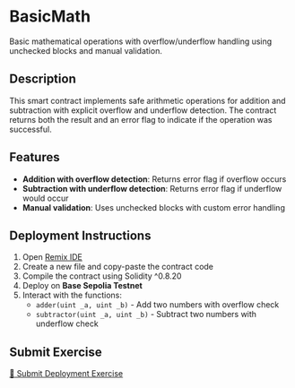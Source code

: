 # BasicMath

Basic mathematical operations with overflow/underflow handling using unchecked blocks and manual validation.

## Description

This smart contract implements safe arithmetic operations for addition and subtraction with explicit overflow and underflow detection. The contract returns both the result and an error flag to indicate if the operation was successful.

## Features

- **Addition with overflow detection**: Returns error flag if overflow occurs
- **Subtraction with underflow detection**: Returns error flag if underflow would occur
- **Manual validation**: Uses unchecked blocks with custom error handling

## Deployment Instructions

1. Open [Remix IDE](https://remix.ethereum.org/)
2. Create a new file and copy-paste the contract code
3. Compile the contract using Solidity ^0.8.20
4. Deploy on **Base Sepolia Testnet**
5. Interact with the functions:
   - `adder(uint _a, uint _b)` - Add two numbers with overflow check
   - `subtractor(uint _a, uint _b)` - Subtract two numbers with underflow check

## Submit Exercise

[📖 Submit Deployment Exercise](https://docs.base.org/learn/deployment-to-testnet/deployment-to-testnet-exercise)
